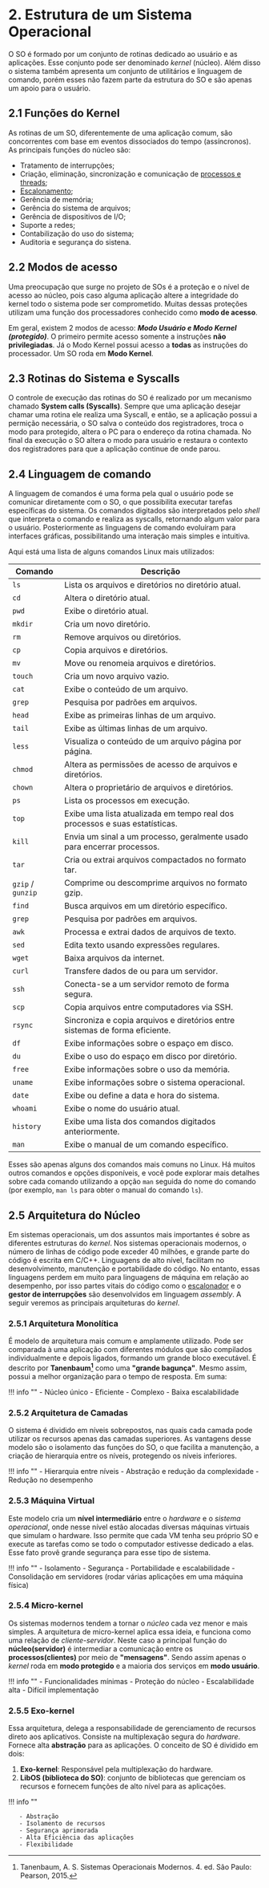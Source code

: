 # 2. Estrutura de um Sistema Operacional
O SO é formado por um conjunto de rotinas dedicado ao usuário e as aplicações. Esse conjunto pode ser denominado *kernel* (núcleo). Além disso o sistema também apresenta um conjunto de utilitários e linguagem de comando, porém esses não fazem parte da estrutura do SO e são apenas um apoio para o usuário.

## 2.1 Funções do Kernel
As rotinas de um SO, diferentemente de uma aplicação comum, são concorrentes com base em eventos dissociados do tempo (assíncronos). As principais funções do núcleo são:

- Tratamento de interrupções;
- Criação, eliminação, sincronização e comunicação de [processos e threads](../notes/03_processos_e_threads.md);
- [Escalonamento](../notes/04_gerencia_do_processador.md#41-escalonador-e-criterios-de-escalonamento);
- Gerência de memória;
- Gerência do sistema de arquivos;
- Gerência de dispositivos de I/O;
- Suporte a redes;
- Contabilização do uso do sistema; 
- Auditoria e segurança do sistena.

## 2.2 Modos de acesso
Uma preocupação que surge no projeto de SOs é a proteção e o nível de acesso ao núcleo, pois caso alguma aplicação altere a integridade do kernel todo o sistema pode ser comprometido. Muitas dessas proteções utilizam uma função dos processadores conhecido como **modo de acesso**. 

Em geral, existem 2 modos de acesso: ***Modo Usuário e Modo Kernel (protegido)***. O primeiro permite acesso somente a instruções **não privilegiadas**. Já o Modo Kernel possui acesso a **todas** as instruções do processador. Um SO roda em **Modo Kernel**.

## 2.3 Rotinas do Sistema e Syscalls
O controle de execução das rotinas do SO é realizado por um mecanismo chamado **System calls (Syscalls)**. Sempre que uma aplicação desejar chamar uma rotina ele realiza uma Syscall, e então, se a aplicação possui a permição necessária, o SO salva o conteúdo dos registradores, troca o modo para protegido, altera o PC para o endereço da rotina chamada. No final da execução o SO altera o modo para usuário e restaura o contexto dos registradores para que a aplicação continue de onde parou.

## 2.4 Linguagem de comando
A linguagem de comandos é uma forma pela qual o usuário pode se comunicar diretamente com o SO, o que possibilita executar tarefas específicas do sistema. Os comandos digitados são interpretados pelo *shell* que interpreta o comando e realiza as syscalls, retornando algum valor para o usuário. Posteriormente as linguagens de comando evoluíram para interfaces gráficas, possibilitando uma interação mais simples e intuitiva.

Aqui está uma lista de alguns comandos Linux mais utilizados:

| Comando           | Descrição                                                                   |
| ----------------- | --------------------------------------------------------------------------- |
| `ls`              | Lista os arquivos e diretórios no diretório atual.                          |
| `cd`              | Altera o diretório atual.                                                   |
| `pwd`             | Exibe o diretório atual.                                                    |
| `mkdir`           | Cria um novo diretório.                                                     |
| `rm`              | Remove arquivos ou diretórios.                                              |
| `cp`              | Copia arquivos e diretórios.                                                |
| `mv`              | Move ou renomeia arquivos e diretórios.                                     |
| `touch`           | Cria um novo arquivo vazio.                                                 |
| `cat`             | Exibe o conteúdo de um arquivo.                                             |
| `grep`            | Pesquisa por padrões em arquivos.                                           |
| `head`            | Exibe as primeiras linhas de um arquivo.                                    |
| `tail`            | Exibe as últimas linhas de um arquivo.                                      |
| `less`            | Visualiza o conteúdo de um arquivo página por página.                       |
| `chmod`           | Altera as permissões de acesso de arquivos e diretórios.                    |
| `chown`           | Altera o proprietário de arquivos e diretórios.                             |
| `ps`              | Lista os processos em execução.                                             |
| `top`             | Exibe uma lista atualizada em tempo real dos processos e suas estatísticas. |
| `kill`            | Envia um sinal a um processo, geralmente usado para encerrar processos.     |
| `tar`             | Cria ou extrai arquivos compactados no formato tar.                         |
| `gzip` / `gunzip` | Comprime ou descomprime arquivos no formato gzip.                           |
| `find`            | Busca arquivos em um diretório específico.                                  |
| `grep`            | Pesquisa por padrões em arquivos.                                           |
| `awk`             | Processa e extrai dados de arquivos de texto.                               |
| `sed`             | Edita texto usando expressões regulares.                                    |
| `wget`            | Baixa arquivos da internet.                                                 |
| `curl`            | Transfere dados de ou para um servidor.                                     |
| `ssh`             | Conecta-se a um servidor remoto de forma segura.                            |
| `scp`             | Copia arquivos entre computadores via SSH.                                  |
| `rsync`           | Sincroniza e copia arquivos e diretórios entre sistemas de forma eficiente. |
| `df`              | Exibe informações sobre o espaço em disco.                                  |
| `du`              | Exibe o uso do espaço em disco por diretório.                               |
| `free`            | Exibe informações sobre o uso da memória.                                   |
| `uname`           | Exibe informações sobre o sistema operacional.                              |
| `date`            | Exibe ou define a data e hora do sistema.                                   |
| `whoami`          | Exibe o nome do usuário atual.                                              |
| `history`         | Exibe uma lista dos comandos digitados anteriormente.                       |
| `man`             | Exibe o manual de um comando específico.                                    |

Esses são apenas alguns dos comandos mais comuns no Linux. Há muitos outros comandos e opções disponíveis, e você pode explorar mais detalhes sobre cada comando utilizando a opção `man` seguida do nome do comando (por exemplo, `man ls` para obter o manual do comando `ls`).

## 2.5 Arquitetura do Núcleo 
Em sistemas operacionais, um dos assuntos mais importantes é sobre as diferentes estruturas do *kernel*. Nos sistemas operacionais modernos, o número de linhas de código pode exceder 40 milhões, e grande parte do código é escrita em C/C++. Linguagens de alto nível, facilitam no desenvolvimento, manutenção e portabilidade do código. No entanto, essas linguagens perdem em muito para linguagens de máquina em relação ao desempenho, por isso partes vitais do código como o [escalonador](../notes/04_gerencia_do_processador.md) e o **gestor de interrupções** são desenvolvidos em linguagem *assembly*. A seguir veremos as principais arquiteturas do *kernel*.

### 2.5.1 Arquitetura Monolítica
É modelo de arquitetura mais comum e amplamente utilizado. Pode ser comparada à uma aplicação com diferentes módulos que são compilados individualmente e depois ligados, formando um grande bloco executável. É descrito por **Tanenbaum[^1]** como uma **"grande bagunça"**. Mesmo assim, possui a melhor organização para o tempo de resposta. Em suma:

[^1]: Tanenbaum, A. S. Sistemas Operacionais Modernos. 4. ed. São Paulo: Pearson, 2015.


!!! info ""
    - Núcleo único
    - Eficiente
    - Complexo
    - Baixa escalabilidade


### 2.5.2 Arquitetura de Camadas
O sistema é dividido em níveis sobrepostos, nas quais cada camada pode utilizar os recursos apenas das camadas superiores. As vantagens desse modelo são o isolamento das funções do SO, o que facilita a manutenção, a criação de hierarquia entre os níveis, protegendo os níveis inferiores.

!!! info ""
    - Hierarquia entre níveis
    - Abstração e redução da complexidade
    - Redução no desempenho 

### 2.5.3 Máquina Virtual
Este modelo cria um **nível intermediário** entre o *hardware* e o *sistema operacional*, onde nesse nível estão alocadas diversas máquinas virtuais que simulam o hardware. Isso permite que cada VM tenha seu próprio SO e execute as tarefas como se todo o computador estivesse dedicado a elas. Esse fato provê grande segurança para esse tipo de sistema.

!!! info ""
    - Isolamento
    - Segurança
    - Portabilidade e escalabilidade
    - Consolidação em servidores (rodar várias aplicações em uma máquina física)

### 2.5.4 Micro-kernel
Os sistemas modernos tendem a tornar o *núcleo* cada vez menor e mais simples. A arquitetura de micro-kernel aplica essa ideia, e funciona como uma relação de *cliente-servidor*. Neste caso a principal função do **núcleo(servidor)** é intermediar a comunicação entre os **processos(clientes)** por meio de **"mensagens"**. Sendo assim apenas o *kernel* roda em **modo protegido** e a maioria dos serviços em **modo usuário**.

!!! info ""
    - Funcionalidades mínimas
    - Proteção do núcleo
    - Escalabilidade alta
    - Difícil implementação

### 2.5.5 Exo-kernel
Essa arquitetura, delega a responsabilidade de gerenciamento de recursos direto aos aplicativos. Consiste na multiplexação segura do *hardware*. Fornece alta **abstração** para as aplicações. O conceito de SO é dividido em dois:

1. **Exo-kernel**: Responsável pela multiplexação do hardware.
2. **LibOS (biblioteca do SO)**: conjunto de bibliotecas que gerenciam os recursos e fornecem funções de alto nível para as aplicações. 

!!! info ""

       - Abstração
       - Isolamento de recursos
       - Segurança aprimorada
       - Alta Eficiência das aplicações
       - Flexibilidade


